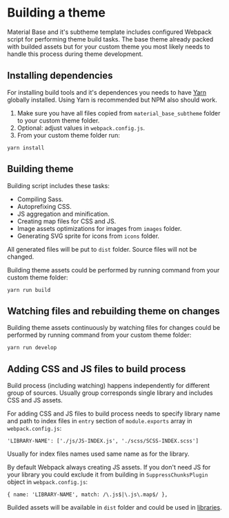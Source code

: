 Building a theme
================

Material Base and it's subtheme template includes configured Webpack script for performing theme build tasks.
The base theme already packed with builded assets but for your custom theme you most likely needs to handle this process during theme development.

Installing dependencies
-----------------------

For installing build tools and it's dependences you needs to have [Yarn](https://yarnpkg.com/) globally installed. Using Yarn is recommended but NPM also should work.

1. Make sure you have all files copied from `material_base_subtheme` folder to your custom theme folder.
2. Optional: adjust values in `webpack.config.js`.
3. From your custom theme folder run:

~~~
yarn install
~~~

Building theme
--------------

Building script includes these tasks:

* Compiling Sass.
* Autoprefixing CSS.
* JS aggregation and minification.
* Creating map files for CSS and JS.
* Image assets optimizations for images from `images` folder.
* Generating SVG sprite for icons from `icons` folder.

All generated files will be put to `dist` folder.
Source files will not be changed. 

Building theme assets could be performed by running command from your custom theme folder:

~~~
yarn run build
~~~

Watching files and rebuilding theme on changes
----------------------------------------------

Building theme assets continuously by watching files for changes could be performed by running command from your custom theme folder:

~~~
yarn run develop
~~~

Adding CSS and JS files to build process
----------------------------------------

Build process (including watching) happens independently for different group of sources.
Usually group corresponds single library and includes CSS and JS assets.

For adding CSS and JS files to build process needs to specify library name and path to index files in `entry` section of `module.exports` array in `webpack.config.js`:

~~~
'LIBRARY-NAME': ['./js/JS-INDEX.js', './scss/SCSS-INDEX.scss']
~~~

Usually for index files names used same name as for the library.

By default Webpack always creating JS assets.
If you don't need JS for your library you could exclude it from building in `SuppressChunksPlugin` object in `webpack.config.js`:

~~~
{ name: 'LIBRARY-NAME', match: /\.js$|\.js\.map$/ },
~~~

Builded assets will be available in `dist` folder and could be used in [libraries](libraries.md).
